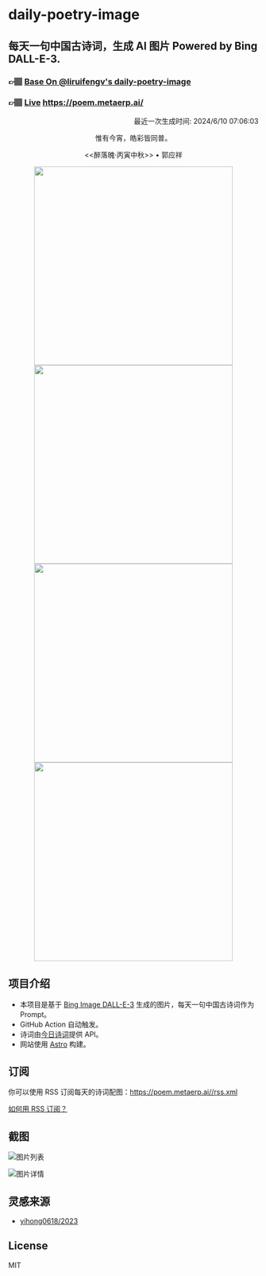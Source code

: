
# daily-poetry-image

## 每天一句中国古诗词，生成 AI 图片 Powered by Bing DALL-E-3.

### 👉🏽 [Base On @liruifengv's daily-poetry-image](https://github.com/liruifengv/daily-poetry-image)

### 👉🏽 [Live](https://poem.metaerp.ai/) https://poem.metaerp.ai/

<p align="right">
  最近一次生成时间: 2024/6/10 07:06:03
</p>
<p align="center">
惟有今宵，皓彩皆同普。
</p>
<p align="center">
<<醉落魄·丙寅中秋>> • 郭应祥
</p>
<p align="center">
<img src="https://tse3.mm.bing.net/th/id/OIG1.iBg424Gx8JNdbUGo6jTl" height="400" width="400" />
<img src="https://tse4.mm.bing.net/th/id/OIG1.77EamByHeUf5KJ4zPx5d" height="400" width="400" />
<img src="https://tse2.mm.bing.net/th/id/OIG1.9qisf.MeSPtF7w_c_G_a" height="400" width="400" />
<img src="https://tse1.mm.bing.net/th/id/OIG1.SErkgFFvGkp6zG7LpwLU" height="400" width="400" />
</p>

## 项目介绍

-   本项目是基于 [Bing Image DALL-E-3](https://www.bing.com/images/create) 生成的图片，每天一句中国古诗词作为 Prompt。
-   GitHub Action 自动触发。
-   诗词由[今日诗词](https://www.jinrishici.com/)提供 API。
-   网站使用 [Astro](https://astro.build) 构建。

## 订阅

你可以使用 RSS 订阅每天的诗词配图：https://poem.metaerp.ai//rss.xml

[如何用 RSS 订阅？](https://zhuanlan.zhihu.com/p/55026716)

## 截图

![图片列表](./screenshots/01.png)

![图片详情](./screenshots/02.png)

## 灵感来源

-   [yihong0618/2023](https://github.com/yihong0618/2023)

## License

MIT
